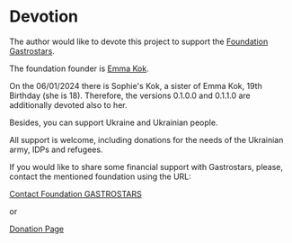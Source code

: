  Devotion
 ========

The author would like to devote this project to support the [Foundation Gastrostars](https://gastrostars.nl).

The foundation founder is [Emma Kok](https://www.emmakok.nl).

On the 06/01/2024 there is Sophie's Kok, a sister of Emma Kok, 19th Birthday (she is 18). Therefore, the versions 0.1.0.0 and 0.1.1.0 are additionally devoted also to her.

Besides, you can support Ukraine and Ukrainian people. 

All support is welcome, including donations for the needs of the Ukrainian army, IDPs and refugees.

If you would like to share some financial support with Gastrostars, please, contact the mentioned foundation
using the URL:

[Contact Foundation GASTROSTARS](https://gastrostars.nl/hou-mij-op-de-hoogte)

or 

[Donation Page](https://gastrostars.nl/doneren)

